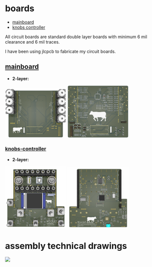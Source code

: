 # boards
 * [mainboard](#mainboard)
 * [knobs controller](#knobs-controller)
 
All circuit boards are standard double layer boards with minimum 6 mil clearance and 6 mil traces. 

I have been using jlcpcb to fabricate my circuit boards.  

## [mainboard](mainboard) 
* **2-layer:**

<img src='mainboard/images/mainboard-top.png' width='200px'/> <img src='mainboard/images/mainboard-bottom.png' width='200px'/> 

### [knobs-controller](knobs-controller) 
* **2-layer:** 

<img src='knobs-controller/images/Knob_controller_top_view.png' width='200px'/> <img src='knobs-controller/images/Knob_controller_bottom_view.png' width='200px'/>

# assembly technical drawings 
<img src='../technical-drawing.svg' width='600px'/>
